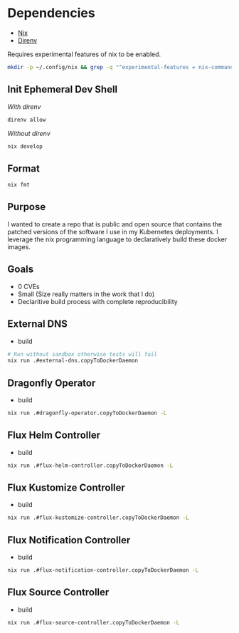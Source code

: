 # Dependencies

- [Nix](https://nixos.org/nix/)
- [Direnv](https://direnv.net/)

Requires experimental features of nix to be enabled.

```bash
mkdir -p ~/.config/nix && grep -q "^experimental-features = nix-command flakes$" ~/.config/nix/nix.conf || echo "experimental-features = nix-command flakes" >> ~/.config/nix/nix.conf
```

## Init Ephemeral Dev Shell

<!-- markdownlint-disable MD036 -->
_With direnv_

```bash
direnv allow
```

_Without direnv_
<!-- markdownlint-enable MD036 -->

```bash
nix develop
```

## Format

```bash
nix fmt
```

## Purpose

I wanted to create a repo that is public and open source that contains the patched versions of the software I use in my Kubernetes deployments. I leverage the nix programming language to declaratively build these docker images.

## Goals

- 0 CVEs
- Small (Size really matters in the work that I do)
- Declaritive build process with complete reproducibility

## External DNS

- build

```bash
# Run without sandbox otherwise tests will fail
nix run .#external-dns.copyToDockerDaemon
```

## Dragonfly Operator

- build

```bash
nix run .#dragonfly-operator.copyToDockerDaemon -L
```

## Flux Helm Controller

- build

```bash
nix run .#flux-helm-controller.copyToDockerDaemon -L
```

## Flux Kustomize Controller

- build

```bash
nix run .#flux-kustomize-controller.copyToDockerDaemon -L
```

## Flux Notification Controller

- build

```bash
nix run .#flux-notification-controller.copyToDockerDaemon -L
```

## Flux Source Controller

- build

```bash
nix run .#flux-source-controller.copyToDockerDaemon -L
```
